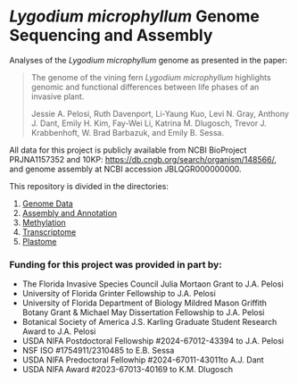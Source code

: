 # <i>Lygodium microphyllum</i> Genome Sequencing and Assembly
Analyses of the <i>Lygodium microphyllum</i> genome as presented in the paper: 

>The genome of the vining fern <i>Lygodium microphyllum</i> highlights genomic and functional differences between life phases of an invasive plant.
>
>Jessie A. Pelosi, Ruth Davenport, Li-Yaung Kuo, Levi N. Gray, Anthony J. Dant, Emily H. Kim, Fay-Wei Li, Katrina M. Dlugosch, Trevor J. Krabbenhoft, W. Brad Barbazuk, and Emily B. Sessa. 

All data for this project is publicly available from NCBI BioProject PRJNA1157352 and 10KP: https://db.cngb.org/search/organism/148566/, and genome assembly at NCBI accession JBLQGR000000000. 

This repository is divided in the directories: 
1. [Genome Data](https://github.com/jessiepelosi/LygodiumGenome/tree/main/GenomeData)
2. [Assembly and Annotation](https://github.com/jessiepelosi/LygodiumGenome/tree/main/assembly_annotation)
3. [Methylation](https://github.com/jessiepelosi/LygodiumGenome/tree/main/methylation)
4. [Transcriptome](https://github.com/jessiepelosi/LygodiumGenome/tree/main/transcriptome)
5. [Plastome](https://github.com/jessiepelosi/LygodiumGenome/tree/main/organelles)

### Funding for this project was provided in part by: 

* The Florida Invasive Species Council Julia Mortaon Grant to J.A. Pelosi
* University of Florida Grinter Fellowship to J.A. Pelosi
* University of Florida Department of Biology Mildred Mason Griffith Botany Grant & Michael May Dissertation Fellowship to J.A. Pelosi
* Botanical Society of America J.S. Karling Graduate Student Research Award to J.A. Pelosi
* USDA NIFA Postdoctoral Fellowship #2024-67012-43394 to J.A. Pelosi
* NSF ISO #1754911/2310485 to E.B. Sessa
* USDA NIFA Predoctoral Fellowhip #2024-67011-43011to A.J. Dant
* USDA NIFA Award #2023-67013-40169 to K.M. Dlugosch
